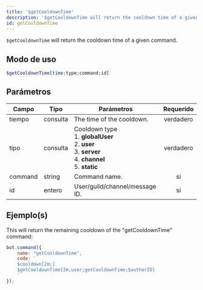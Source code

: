 ```yaml
---
title: '$getCooldownTime'
description: '$getCooldownTime will return the cooldown time of a given command.'
id: getCooldownTime
---
```


`$getCooldownTime` will return the cooldown time of a given command.

## Modo de uso

```php
$getCooldownTime[time;type;command;id]
```

## Parámetros

| Campo   | Tipo     | Parámetros                                                                                                                                              | Requerido |
| ------- | -------- | ------------------------------------------------------------------------------------------------------------------------------------------------------- |:---------:|
| tiempo  | consulta | The time of the cooldown.                                                                                                                               | verdadero |
| tipo    | consulta | Cooldown type <br /> 1. **globalUser** <br /> 2. **user** <br /> 3. **server** <br /> 4. **channel** <br /> 5. **static** | verdadero |
| command | string   | Command name.                                                                                                                                           |    sí     |
| id      | entero   | User/guild/channel/message ID.                                                                                                                          |    sí     |

## Ejemplo(s)

This will return the remaining cooldown of the "getCooldownTime" command:

```javascript
bot.command({
    name: "getCooldownTime",
    code: `
    $cooldown[2m;]
    $getCooldownTime[2m;user;getCooldownTime;$authorID]
    `
});
```